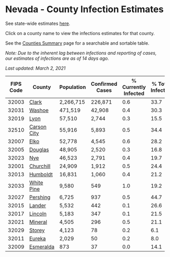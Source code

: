 # Nevada - County Infection Estimates

See state-wide estimates [here](/infections/us-nv).

Click on a county name to view the infections estimates for that county.

See the [Counties Summary](/infections/summary-counties) page for a searchable and sortable table.

*Note: Due to the inherent lag between infections and reporting of cases, our estimates of infections are as of 14 days ago.*

*Last updated: March 2, 2021*

|   FIPS Code |                     County |   Population |   Confirmed Cases |   % Currently Infected |   % Total Infected |
|-------------|----------------------------|--------------|-------------------|------------------------|--------------------|
|       32003 |             [Clark](clark) |    2,266,715 |           226,871 |                    0.6 |               33.7 |
|       32031 |           [Washoe](washoe) |      471,519 |            42,908 |                    0.4 |               30.3 |
|       32019 |               [Lyon](lyon) |       57,510 |             2,744 |                    0.3 |               15.5 |
|       32510 | [Carson City](carson-city) |       55,916 |             5,893 |                    0.5 |               34.4 |
|       32007 |               [Elko](elko) |       52,778 |             4,545 |                    0.6 |               28.2 |
|       32005 |         [Douglas](douglas) |       48,905 |             2,520 |                    0.3 |               16.8 |
|       32023 |                 [Nye](nye) |       46,523 |             2,791 |                    0.4 |               19.7 |
|       32001 |     [Churchill](churchill) |       24,909 |             1,912 |                    0.5 |               24.4 |
|       32013 |       [Humboldt](humboldt) |       16,831 |             1,060 |                    0.4 |               21.2 |
|       32033 |   [White Pine](white-pine) |        9,580 |               549 |                    1.0 |               19.2 |
|       32027 |       [Pershing](pershing) |        6,725 |               937 |                    0.5 |               44.7 |
|       32015 |           [Lander](lander) |        5,532 |               442 |                    0.1 |               26.6 |
|       32017 |         [Lincoln](lincoln) |        5,183 |               347 |                    0.1 |               21.5 |
|       32021 |         [Mineral](mineral) |        4,505 |               296 |                    0.5 |               21.1 |
|       32029 |           [Storey](storey) |        4,123 |                78 |                    0.2 |                6.1 |
|       32011 |           [Eureka](eureka) |        2,029 |                50 |                    0.2 |                8.0 |
|       32009 |     [Esmeralda](esmeralda) |          873 |                37 |                    0.0 |               14.1 |